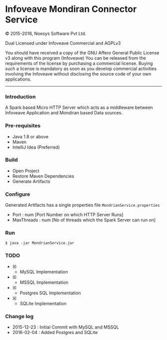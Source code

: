 # Infoveave Mondiran Connector Service

&copy; 2015-2016, Noesys Software Pvt Ltd. 

Dual Licensed under Infoveave Commercial and AGPLv3

You should have received a copy of the GNU Affero General Public License v3
along with this program (Infoveave)
You can be released from the requirements of the license by purchasing
a commercial license. Buying such a license is mandatory as soon as you
develop commercial activities involving the Infoveave without
disclosing the source code of your own applications.

----

### Introduction
A Spark based Micro HTTP Server which acts as a middleware between Infoveave 
Application and Mondiran based Data sources.

### Pre-requisites

- Java 1.8 or above
- Maven
- IntelliJ Idea (Preferred)

### Build

- Open Project
- Restore Maven Dependencies
- Generate Artifacts

### Configure

   Generated Artifacts has a single properties file `MondrianService.properties`
   - Port : num [Port Number on which HTTP Server Runs]
   - MaxThreads : num [No of threads which the Spark Server can run on]


### Run

    $ java -jar MondrianService.jar
    
### TODO

- [X] - MySQL Implementation
- [X] - MSSQL Implementation
- [X] - Postgres SQL Implementation
- [X] - SQLite Implementation
 
### Change log

- 2015-12-23 : Initial Commit with MySQL and MSSQL
- 2016-02-04 : Added Postgres and SQLite
